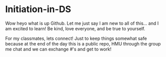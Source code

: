 # Initiation-in-DS
Wow heyo what is up Github. Let me just say I am new to all of this... and I am excited to learn! 
Be kind, love everyone, and be true to yourself.

For my classmates, lets connect! Just to keep things somewhat safe because at the end of the day this is a public repo, HMU through the group me chat and we can exchange #'s and get to work! 
